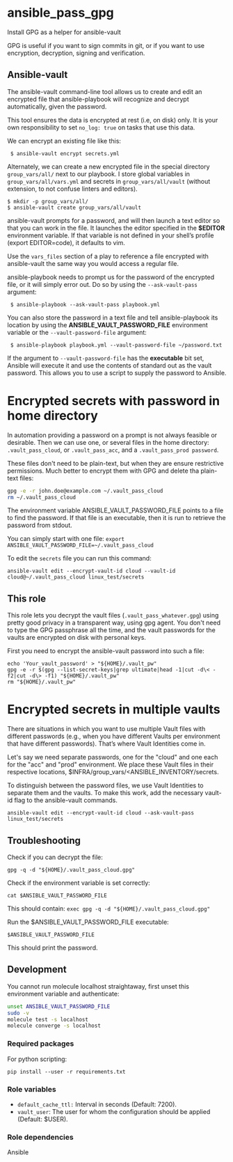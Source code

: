 # ansible\_pass\_gpg
Install GPG as a helper for ansible-vault

GPG is useful if you want to sign commits in git, or if you want to use encryption, decryption, signing and verification.

## Ansible-vault

The ansible-vault command-line tool allows us to create and edit an encrypted file that ansible-playbook will recognize and decrypt automatically, given the password.

This tool ensures the data is encrypted at rest (i.e, on disk) only. It is your own responsibility to set `no_log: true` on tasks that use this data.

We can encrypt an existing file like this:

```
 $ ansible-vault encrypt secrets.yml
```

Alternately, we can create a new encrypted file in the special directory `group_vars/all/` next to our playbook. I store global variables in `group_vars/all/vars.yml` and secrets in `group_vars/all/vault` (without extension, to not confuse linters and editors).

```
$ mkdir -p group_vars/all/
$ ansible-vault create group_vars/all/vault
```

ansible-vault prompts for a password, and will then launch a text editor so that you can work in the file. It launches the editor specified in the **$EDITOR** environment variable. If that variable is not defined in your shell’s profile (export EDITOR=code), it defaults to vim.

Use the `vars_files` section of a play to reference a file encrypted with ansible-vault the same way you would access a regular file.

ansible-playbook needs to prompt us for the password of the encrypted file, or it will simply error out. Do so by using the `--ask-vault-pass` argument:

```
 $ ansible-playbook --ask-vault-pass playbook.yml
```

You can also store the password in a text file and tell ansible-playbook its location by using the **ANSIBLE_VAULT_PASSWORD_FILE** environment variable or the `--vault-password-file` argument:

```
 $ ansible-playbook playbook.yml --vault-password-file ~/password.txt
```

If the argument to `--vault-password-file` has the **executable** bit set, Ansible will execute it and use the contents of standard out as the vault password. This allows you to use a script to supply the password to Ansible.


# Encrypted secrets with password in home directory

In automation providing a password on a prompt is not always feasible or desirable. Then we can use one, or several files in the home directory: `.vault_pass_cloud`, or `.vault_pass_acc`, and a `.vault_pass_prod password`.

These files don't need to be plain-text, but when they are ensure restrictive permissions. Much better to encrypt them with GPG and delete tha plain-text files:

```bash
gpg -e -r john.doe@example.com ~/.vault_pass_cloud
rm ~/.vault_pass_cloud
```

The environment variable ANSIBLE_VAULT_PASSWORD_FILE points to a file to find the password. If that file is an executable, then it is run to retrieve the password from stdout.

You can simply start with one file:
`export ANSIBLE_VAULT_PASSWORD_FILE=~/.vault_pass_cloud`

To edit the `secrets` file you can run this command:

`ansible-vault edit --encrypt-vault-id cloud --vault-id cloud@~/.vault_pass_cloud linux_test/secrets`

## This role

This role lets you decrypt the vault files (`.vault_pass_whatever.gpg`) using pretty good privacy in a transparent way, using gpg agent. You don't need to type the GPG passphrase all the time, and the vault passwords for the vaults are encrypted on disk with personal keys.

First you need to encrypt the ansible-vault password into such a file:
```
echo 'Your_vault_password' > "${HOME}/.vault_pw"
gpg -e -r $(gpg --list-secret-keys|grep ultimate|head -1|cut -d\< -f2|cut -d\> -f1) "${HOME}/.vault_pw"
rm "${HOME}/.vault_pw"
```

# Encrypted secrets in multiple vaults

There are situations in which you want to use multiple Vault files with different passwords (e.g., when you have different Vaults per environment that have different passwords). That’s where Vault Identities come in.

Let's say we need separate passwords, one for the "cloud" and one each for the "acc" and "prod" environment. We place these Vault files in their respective locations, $INFRA/group_vars/<ANSIBLE_INVENTORY/secrets.

To distinguish between the password files, we use Vault Identities to separate them and the vaults. To make this work, add the necessary vault-id flag to the ansible-vault commands. 

`ansible-vault edit --encrypt-vault-id cloud --ask-vault-pass linux_test/secrets` 

## Troubleshooting

Check if you can decrypt the file:
```
gpg -q -d "${HOME}/.vault_pass_cloud.gpg"
```

Check if the environment variable is set correctly:
```
cat $ANSIBLE_VAULT_PASSWORD_FILE
```

This should contain:
`exec gpg -q -d "${HOME}/.vault_pass_cloud.gpg"`

Run the $ANSIBLE_VAULT_PASSWORD_FILE executable:

```
$ANSIBLE_VAULT_PASSWORD_FILE
```
This should print the password.

## Development
You cannot run molecule localhost straightaway, first unset this environment variable and authenticate:

```sh
unset ANSIBLE_VAULT_PASSWORD_FILE
sudo -v
molecule test -s localhost
molecule converge -s localhost
```

### Required packages

For python scripting:

```
pip install --user -r requirements.txt
```

### Role variables

- `default_cache_ttl:` Interval in seconds (Default: 7200).
- `vault_user`: The user for whom the configuration should be applied (Default: $USER).


### Role dependencies

Ansible


